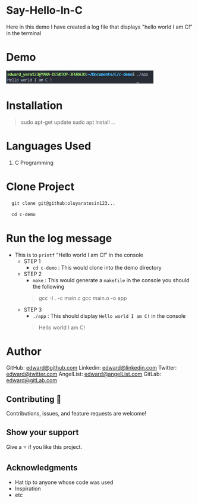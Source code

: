 # Say-Hello-In-C
Here in this demo I have created a log file that displays "hello world I am C!" in the terminal

# Demo
![C](./assets/welcomeToC.PNG)

# Installation
> sudo apt-get update
> sudo apt install ...

# Languages Used
1. C Programming

# Clone Project
```
  git clone git@github:oluyaratosin123...

```
```C
  cd c-demo
```

# Run the log message
- This is to `printf` "Hello world I am C!" in the console
  - STEP 1
    - `cd c-demo` : This would clone into the demo directory
  - STEP 2
    - `make` : This would generate a `makefile` in the console you should the following
    > gcc -I . -c main.c
    > gcc main.o -o app
  - STEP 3
    - `./app` : This should display `Hello world I am C!` in the console
    > Hello world I am C!

# Author
GitHub: [edward@github.com](https://github.com/oluyaratosin123)
Linkedin: [edward@linkedin.com](https://www.linkedin.com/in/edward-oluyara/)
Twitter: [edward@twitter.com](https://twitter.com/TOluyara)
AngelList: [edward@angelList.com]()
GitLab: [edward@gitLab.com]()

## Contributing :handshake:
Contributions, issues, and feature requests are welcome!

## Show your support
Give a 	:star: if you like this project.

## Acknowledgments
* Hat tip to anyone whose code was used
* Inspiration
* etc
